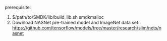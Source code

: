 prerequisite:
1. $/path/to/SMDK/lib/build_lib.sh smdkmalloc
2. Download NASNet pre-trained model and ImageNet data set: https://github.com/tensorflow/models/tree/master/research/slim/nets/nasnet

